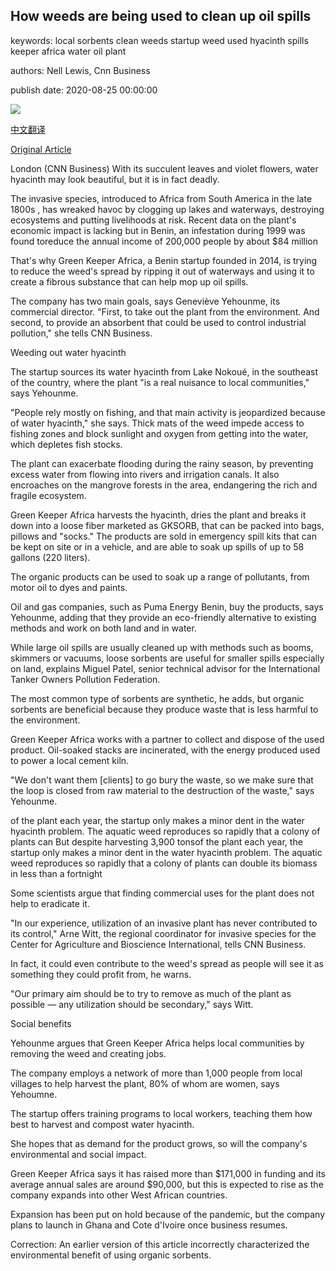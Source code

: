 ## How weeds are being used to clean up oil spills

keywords: local sorbents clean weeds startup weed used hyacinth spills keeper africa water oil plant

authors: Nell Lewis, Cnn Business

publish date: 2020-08-25 00:00:00

![](https://cdn.cnn.com/cnnnext/dam/assets/200730152029-gka-water-hyacinth-harvest-super-tease.jpg)

[中文翻译](How%20weeds%20are%20being%20used%20to%20clean%20up%20oil%20spills_zh.md)

[Original Article](https://edition.cnn.com/2020/08/25/business/green-keeper-africa-water-hyacinth-spc-intl/index.html)

London (CNN Business) With its succulent leaves and violet flowers, water hyacinth may look beautiful, but it is in fact deadly.

The invasive species, introduced to Africa from South America in the late 1800s , has wreaked havoc by clogging up lakes and waterways, destroying ecosystems and putting livelihoods at risk. Recent data on the plant's economic impact is lacking but in Benin, an infestation during 1999 was found toreduce the annual income of 200,000 people by about $84 million

That's why Green Keeper Africa, a Benin startup founded in 2014, is trying to reduce the weed's spread by ripping it out of waterways and using it to create a fibrous substance that can help mop up oil spills.

The company has two main goals, says Geneviève Yehounme, its commercial director. "First, to take out the plant from the environment. And second, to provide an absorbent that could be used to control industrial pollution," she tells CNN Business.

Weeding out water hyacinth

The startup sources its water hyacinth from Lake Nokoué, in the southeast of the country, where the plant "is a real nuisance to local communities," says Yehounme.

"People rely mostly on fishing, and that main activity is jeopardized because of water hyacinth," she says. Thick mats of the weed impede access to fishing zones and block sunlight and oxygen from getting into the water, which depletes fish stocks.

The plant can exacerbate flooding during the rainy season, by preventing excess water from flowing into rivers and irrigation canals. It also encroaches on the mangrove forests in the area, endangering the rich and fragile ecosystem.

Green Keeper Africa harvests the hyacinth, dries the plant and breaks it down into a loose fiber marketed as GKSORB, that can be packed into bags, pillows and "socks." The products are sold in emergency spill kits that can be kept on site or in a vehicle, and are able to soak up spills of up to 58 gallons (220 liters).

The organic products can be used to soak up a range of pollutants, from motor oil to dyes and paints.

Oil and gas companies, such as Puma Energy Benin, buy the products, says Yehounme, adding that they provide an eco-friendly alternative to existing methods and work on both land and in water.

While large oil spills are usually cleaned up with methods such as booms, skimmers or vacuums, loose sorbents are useful for smaller spills especially on land, explains Miguel Patel, senior technical advisor for the International Tanker Owners Pollution Federation.

The most common type of sorbents are synthetic, he adds, but organic sorbents are beneficial because they produce waste that is less harmful to the environment.

Green Keeper Africa works with a partner to collect and dispose of the used product. Oil-soaked stacks are incinerated, with the energy produced used to power a local cement kiln.

"We don't want them [clients] to go bury the waste, so we make sure that the loop is closed from raw material to the destruction of the waste," says Yehounme.

of the plant each year, the startup only makes a minor dent in the water hyacinth problem. The aquatic weed reproduces so rapidly that a colony of plants can But despite harvesting 3,900 tonsof the plant each year, the startup only makes a minor dent in the water hyacinth problem. The aquatic weed reproduces so rapidly that a colony of plants can double its biomass in less than a fortnight

Some scientists argue that finding commercial uses for the plant does not help to eradicate it.

"In our experience, utilization of an invasive plant has never contributed to its control," Arne Witt, the regional coordinator for invasive species for the Center for Agriculture and Bioscience International, tells CNN Business.

In fact, it could even contribute to the weed's spread as people will see it as something they could profit from, he warns.

"Our primary aim should be to try to remove as much of the plant as possible — any utilization should be secondary," says Witt.

Social benefits

Yehounme argues that Green Keeper Africa helps local communities by removing the weed and creating jobs.

The company employs a network of more than 1,000 people from local villages to help harvest the plant, 80% of whom are women, says Yehoumne.

The startup offers training programs to local workers, teaching them how best to harvest and compost water hyacinth.

She hopes that as demand for the product grows, so will the company's environmental and social impact.

Green Keeper Africa says it has raised more than $171,000 in funding and its average annual sales are around $90,000, but this is expected to rise as the company expands into other West African countries.

Expansion has been put on hold because of the pandemic, but the company plans to launch in Ghana and Cote d'Ivoire once business resumes.

Correction: An earlier version of this article incorrectly characterized the environmental benefit of using organic sorbents.